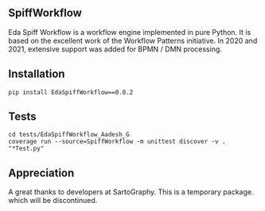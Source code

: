 ## SpiffWorkflow
Eda Spiff Workflow is a workflow engine implemented in pure Python. It is based on
the excellent work of the Workflow Patterns initiative. In 2020 and 2021,
extensive support was added for BPMN / DMN processing.

## Installation
```
pip install EdaSpiffWorkflow==0.0.2
```

## Tests
```
cd tests/EdaSpiffWorkflow_Aadesh_G
coverage run --source=SpiffWorkflow -m unittest discover -v . "*Test.py"
```

## Appreciation
A great thanks to developers at SartoGraphy. This is a temporary package. which will be discontinued.